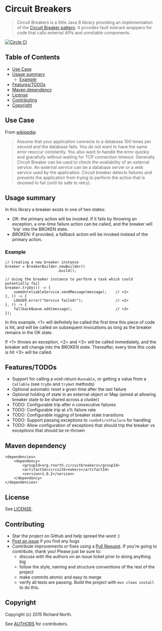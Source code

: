 # Circuit Breakers

> Circuit Breakers is a little Java 8 library providing an implementation of the [Circuit Breaker pattern](http://martinfowler.com/bliki/CircuitBreaker.html). It provides fault tolerant wrappers for code that calls external APIs and unreliable components.

[![Circle CI](https://circleci.com/gh/rnorth/circuitbreakers.svg?style=svg)](https://circleci.com/gh/rnorth/circuitbreakers)

## Table of Contents

<!-- MarkdownTOC autolink=true bracket=round depth=3 -->

- [Use Case](#use-case)
- [Usage summary](#usage-summary)
    - [Example](#example)
- [Features/TODOs](#featurestodos)
- [Maven dependency](#maven-dependency)
- [License](#license)
- [Contributing](#contributing)
- [Copyright](#copyright)

<!-- /MarkdownTOC -->


## Use Case

From [wikipedia](https://en.wikipedia.org/wiki/Circuit_breaker_design_pattern):

> Assume that your application connects to a database 100 times per second and the database fails. You do not want to have the same error reoccur constantly. You also want to handle the error quickly and gracefully without waiting for TCP connection timeout.
> Generally Circuit Breaker can be used to check the availability of an external service. An external service can be a database server or a web service used by the application.
> Circuit breaker detects failures and prevents the application from trying to perform the action that is doomed to fail (until its safe to retry).

## Usage summary

In this library a breaker exists in one of two states:

* *OK*: the primary action will be invoked. If it fails by throwing an exception, a one-time failure
  action can be called, and the breaker will 'trip' into the BROKEN state.
* *BROKEN*: if provided, a fallback action will be invoked instead of the primary action.

### Example

    // Creating a new breaker instance
    breaker = BreakerBuilder.newBuilder()
                            .build();

    // Using the breaker instance to perform a task which could potentially fail
    breaker.tryDo(() -> {
        someUnreliableService.sendMessage(message);    // <1>
    }, () -> {
        LOGGER.error("Service failed!");               // <2>
    }, () -> {
        fallbackQueue.add(message);                    // <3>
    });

In this example, <1> will definitely be called the first time this piece of code is hit, and will
be called on subsequent invocations as long as the breaker remains in the OK state.

If <1> throws an exception, <2> and <3> will be called immediately, and the breaker will change into
the BROKEN state. Thereafter, every time this code is hit <3> will be called.

## Features/TODOs

* Support for calling a void-return `Runnable`, or getting a value from a `Callable` (see `tryDo` and `tryGet` methods)
* Optional automatic reset a given time after the last failure
* Optional holding of state in an external object or Map (aimed at allowing breaker state to be shared across a cluster)
* TODO: Configurable trip after _n_ consecutive failures
* TODO: Configurable trip at _x_% failure rate
* TODO: Configurable logging of breaker state transitions
* TODO: Support passing exceptions to `runOnFirstFailure` for handling
* TODO: Allow configuration of exceptions that should trip the breaker vs exceptions that should be re-thrown

## Maven dependency

    <dependencies>
        <dependency>
            <groupId>org.rnorth.circuitbreakers</groupId>
            <artifactId>circuitbreakers</artifactId>
            <version>1.0.2</version>
        </dependency>
    </dependencies>

## License

See [LICENSE](LICENSE).

## Contributing

* Star the project on Github and help spread the word :)
* [Post an issue](https://github.com/rnorth/circuitbreakers/issues) if you find any bugs
* Contribute improvements or fixes using a [Pull Request](https://github.com/rnorth/circuitbreakers/pulls). If you're going to contribute, thank you! Please just be sure to:
	* discuss with the authors on an issue ticket prior to doing anything big
	* follow the style, naming and structure conventions of the rest of the project
	* make commits atomic and easy to merge
	* verify all tests are passing. Build the project with `mvn clean install` to do this.

## Copyright

Copyright (c) 2015 Richard North.

See [AUTHORS](AUTHORS) for contributors.
